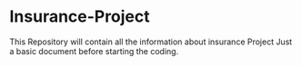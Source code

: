 # Insurance-Project
This Repository will contain all the information about insurance Project
Just a basic document before starting the coding.
